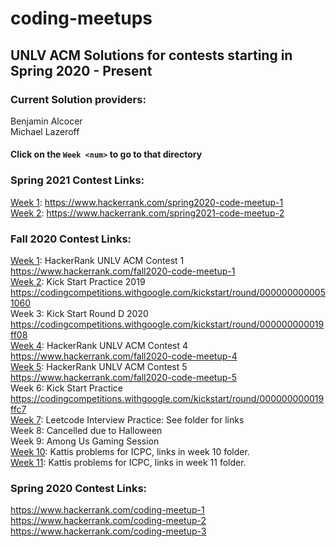 
# coding-meetups
## UNLV ACM Solutions for contests starting in Spring 2020 - Present
### Current Solution providers:
Benjamin Alcocer</br>
Michael Lazeroff</br>

#### Click on the `Week <num>` to go to that directory

### Spring 2021 Contest Links:
[Week 1](https://github.com/ACMUNLV/coding-meetups/tree/master/2021_spring/coding_meetup_01): https://www.hackerrank.com/spring2020-code-meetup-1</br>
[Week 2](https://github.com/ACMUNLV/coding-meetups/tree/master/2021_spring/coding_meetup_02): https://www.hackerrank.com/spring2021-code-meetup-2</br>

### Fall 2020 Contest Links:
[Week 1](https://github.com/ACMUNLV/coding-meetups/tree/master/2020_fall/coding_meetup_01): HackerRank UNLV ACM Contest 1 https://www.hackerrank.com/fall2020-code-meetup-1</br>
[Week 2](https://github.com/ACMUNLV/coding-meetups/tree/master/2020_fall/coding_meetup_02): Kick Start Practice 2019 https://codingcompetitions.withgoogle.com/kickstart/round/0000000000051060</br>
Week 3: Kick Start Round D 2020 https://codingcompetitions.withgoogle.com/kickstart/round/000000000019ff08</br>
[Week 4](https://github.com/ACMUNLV/coding-meetups/tree/master/2020_fall/coding_meetup_04): HackerRank UNLV ACM Contest 4 https://www.hackerrank.com/fall2020-code-meetup-4</br>
[Week 5](https://github.com/ACMUNLV/coding-meetups/tree/master/2020_fall/coding_meetup_05): HackerRank UNLV ACM Contest 5 https://www.hackerrank.com/fall2020-code-meetup-5</br>
Week 6: Kick Start Practice https://codingcompetitions.withgoogle.com/kickstart/round/000000000019ffc7</br>
[Week 7](https://github.com/ACMUNLV/coding-meetups/tree/master/2020_fall/coding_meetup_07): Leetcode Interview Practice: See folder for links</br>
Week 8: Cancelled due to Halloween</br>
Week 9: Among Us Gaming Session</br>
[Week 10](https://github.com/ACMUNLV/coding-meetups/tree/master/2020_fall/coding_meetup_10): Kattis problems for ICPC, links in week 10 folder.</br>
[Week 11](https://github.com/ACMUNLV/coding-meetups/tree/master/2020_fall/coding_meetup_11): Kattis problems for ICPC, links in week 11 folder.</br>

### Spring 2020 Contest Links:
https://www.hackerrank.com/coding-meetup-1</br>
https://www.hackerrank.com/coding-meetup-2</br>
https://www.hackerrank.com/coding-meetup-3</br>
